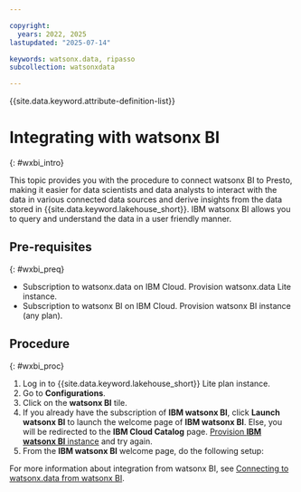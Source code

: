 ```yaml
---

copyright:
  years: 2022, 2025
lastupdated: "2025-07-14"

keywords: watsonx.data, ripasso
subcollection: watsonxdata

---
```


{{site.data.keyword.attribute-definition-list}}

# Integrating with watsonx BI
{: #wxbi_intro}

This topic provides you with the procedure to connect watsonx BI to Presto, making it easier for data scientists and data analysts to interact with the data in various connected data sources and derive insights from the data stored in {{site.data.keyword.lakehouse_short}}. IBM watsonx BI allows you to query and understand the data in a user friendly manner.

## Pre-requisites
{: #wxbi_preq}

* Subscription to watsonx.data on IBM Cloud. Provision watsonx.data Lite instance.
* Subscription to watsonx BI on IBM Cloud. Provision watsonx BI instance (any plan).

## Procedure
{: #wxbi_proc}


1. Log in to {{site.data.keyword.lakehouse_short}} Lite plan instance.
2. Go to **Configurations**.
3. Click on the **watsonx BI** tile.
4. If you already have the subscription of **IBM watsonx BI**, click **Launch watsonx BI** to launch the welcome page of **IBM watsonx BI**. Else, you will be redirected to the **IBM Cloud Catalog** page. [Provision **IBM watsonx BI** instance](https://cloud.ibm.com/docs/allowlist/watsonx-bi?topic=watsonx-bi-getting-started) and try again.
5. From the **IBM watsonx BI** welcome page, do the following setup:


For more information about integration from watsonx BI, see [Connecting to watsonx.data from watsonx BI](https://cloud.ibm.com/docs/allowlist/watsonx-bi?topic=watsonx-bi-wxd).
